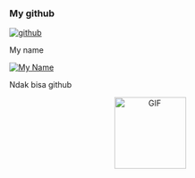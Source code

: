 ### My github

<p align="center">

<a href="#"><img title="github" src="https://img.shields.io/badge/RyzRdy-green?colorA=%23ff0000&colorB=%23017e40&style=for-the-badge"></a>

</p>
My name

<p align="center">

<a href="https://github.com/RyzRdy"><img title="My Name" src="https://img.shields.io/badge/Radya-orange.svg?style=for-the-badge&logo=github"></a>

</p>

Ndak bisa github

<p align="center">
<img src="" alt="GIF" width="128" height="128"/>
</p>








